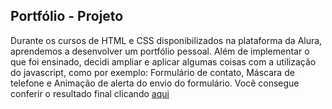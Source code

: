 <h2>Portfólio - Projeto</h2>
<span>Durante os cursos de HTML e CSS disponibilizados na plataforma da Alura, aprendemos a desenvolver um portfólio pessoal. Além de implementar o que foi ensinado, decidi ampliar e aplicar algumas coisas com a utilização do javascript, como por exemplo: Formulário de contato, Máscara de telefone e Animação de alerta do envio do formulário. Você consegue conferir o resultado final clicando</span>
<a href="https://portelagu.github.io/AluraBooks/">aqui</a>
